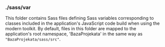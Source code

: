 ### ./sass/var

This folder contains Sass files defining Sass variables corresponding to classes
included in the application's JavaScript code build when using the modern toolkit.
By default, files in this folder are mapped to the application's root namespace,
'BazaProjekata' in the same way as `"BazaProjekata/sass/src"`.